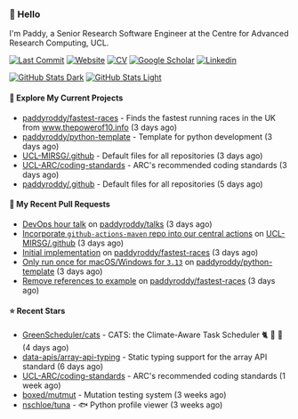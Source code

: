 ### 👋 Hello

I'm Paddy, a Senior Research Software Engineer at the Centre for Advanced
Research Computing, UCL.

[![Last Commit](https://img.shields.io/github/last-commit/paddyroddy/paddyroddy/main?label=updated)](https://github.com/paddyroddy)
[![Website](https://img.shields.io/badge/GitHub%20Pages-222?logo=githubpages&logoColor=fff&style=for-the-badge&style=flat)](https://paddyroddy.github.io)
[![CV](https://img.shields.io/badge/CV-PDF-pink.svg)](https://paddyroddy.github.io/cv)
[![Google Scholar](https://img.shields.io/badge/Google%20Scholar-4285F4?logo=googlescholar&logoColor=fff&style=for-the-badge&style=flat)](https://scholar.google.com/citations?user=OFigHUwAAAAJ)
[![Linkedin](https://img.shields.io/badge/LinkedIn-0A66C2?logo=linkedin&logoColor=fff&style=for-the-badge&style=flat)](https://www.linkedin.com/in/patrickjamesroddy)

[![GitHub Stats Dark](https://github-readme-stats-paddyroddy.vercel.app/api?username=paddyroddy&disable_animations=true&hide_border=true&hide_title=true&include_all_commits=true&rank_icon=github&show=prs_merged,reviews&show_icons=true&theme=tokyonight)](https://github.com/paddyroddy/paddyroddy#gh-dark-mode-only)
[![GitHub Stats Light](https://github-readme-stats-paddyroddy.vercel.app/api?username=paddyroddy&disable_animations=true&hide_border=true&hide_title=true&include_all_commits=true&rank_icon=github&show=prs_merged,reviews&show_icons=true&theme=default)](https://github.com/paddyroddy/paddyroddy#gh-light-mode-only)

#### 👷 Explore My Current Projects

- [paddyroddy/fastest-races](https://github.com/paddyroddy/fastest-races) - Finds the fastest running races in the UK from www.thepowerof10.info
  (3 days ago)
- [paddyroddy/python-template](https://github.com/paddyroddy/python-template) - Template for python development
  (3 days ago)
- [UCL-MIRSG/.github](https://github.com/UCL-MIRSG/.github) - Default files for all repositories
  (3 days ago)
- [UCL-ARC/coding-standards](https://github.com/UCL-ARC/coding-standards) - ARC&#39;s recommended coding standards
  (3 days ago)
- [paddyroddy/.github](https://github.com/paddyroddy/.github) - Default files for all repositories
  (5 days ago)

#### 🔨 My Recent Pull Requests

- [DevOps hour talk](https://github.com/paddyroddy/talks/pull/74) on [paddyroddy/talks](https://github.com/paddyroddy/talks)
  (3 days ago)
- [Incorporate `github-actions-maven` repo into our central actions](https://github.com/UCL-MIRSG/.github/pull/140) on [UCL-MIRSG/.github](https://github.com/UCL-MIRSG/.github)
  (3 days ago)
- [Initial implementation](https://github.com/paddyroddy/fastest-races/pull/3) on [paddyroddy/fastest-races](https://github.com/paddyroddy/fastest-races)
  (3 days ago)
- [Only run once for macOS/Windows for `3.13`](https://github.com/paddyroddy/python-template/pull/182) on [paddyroddy/python-template](https://github.com/paddyroddy/python-template)
  (3 days ago)
- [Remove references to example](https://github.com/paddyroddy/fastest-races/pull/2) on [paddyroddy/fastest-races](https://github.com/paddyroddy/fastest-races)
  (3 days ago)

#### ⭐ Recent Stars

- [GreenScheduler/cats](https://github.com/GreenScheduler/cats) - CATS: the Climate-Aware Task Scheduler :cat2: :tiger2: :leopard:
  (4 days ago)
- [data-apis/array-api-typing](https://github.com/data-apis/array-api-typing) - Static typing support for the array API standard
  (6 days ago)
- [UCL-ARC/coding-standards](https://github.com/UCL-ARC/coding-standards) - ARC&#39;s recommended coding standards
  (1 week ago)
- [boxed/mutmut](https://github.com/boxed/mutmut) - Mutation testing system
  (3 weeks ago)
- [nschloe/tuna](https://github.com/nschloe/tuna) - :fish: Python profile viewer
  (3 weeks ago)
